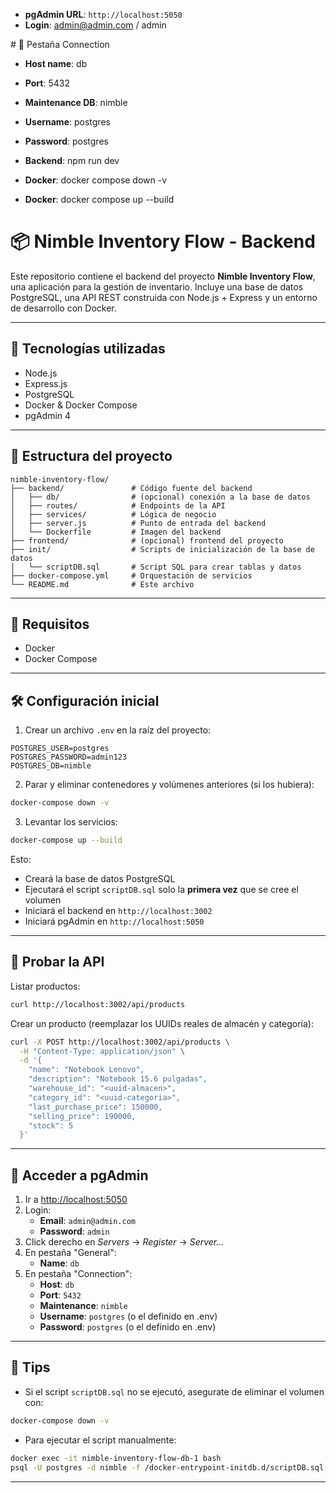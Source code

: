 - **pgAdmin URL**: `http://localhost:5050`
- **Login**: admin@admin.com / admin


# 🔌 Pestaña Connection

- **Host name**:	db
- **Port**:	5432
- **Maintenance DB**:	nimble
- **Username**:	postgres
- **Password**:	postgres

- **Backend**: npm run dev
- **Docker**: docker compose down -v                 
- **Docker**: docker compose up --build

# 📦 Nimble Inventory Flow - Backend

Este repositorio contiene el backend del proyecto **Nimble Inventory Flow**, una aplicación para la gestión de inventario. Incluye una base de datos PostgreSQL, una API REST construida con Node.js + Express y un entorno de desarrollo con Docker.

---

## 🚀 Tecnologías utilizadas
- Node.js
- Express.js
- PostgreSQL
- Docker & Docker Compose
- pgAdmin 4

---

## 📁 Estructura del proyecto
```
nimble-inventory-flow/
├── backend/               # Código fuente del backend
│   ├── db/                # (opcional) conexión a la base de datos
│   ├── routes/            # Endpoints de la API
│   ├── services/          # Lógica de negocio
│   ├── server.js          # Punto de entrada del backend
│   └── Dockerfile         # Imagen del backend
├── frontend/              # (opcional) frontend del proyecto
├── init/                  # Scripts de inicialización de la base de datos
│   └── scriptDB.sql       # Script SQL para crear tablas y datos
├── docker-compose.yml     # Orquestación de servicios
└── README.md              # Este archivo
```

---

## 🐳 Requisitos
- Docker
- Docker Compose

---

## 🛠 Configuración inicial

1. Crear un archivo `.env` en la raíz del proyecto:
```env
POSTGRES_USER=postgres
POSTGRES_PASSWORD=admin123
POSTGRES_DB=nimble
```

2. Parar y eliminar contenedores y volúmenes anteriores (si los hubiera):
```bash
docker-compose down -v
```

3. Levantar los servicios:
```bash
docker-compose up --build
```
Esto:
- Creará la base de datos PostgreSQL
- Ejecutará el script `scriptDB.sql` solo la **primera vez** que se cree el volumen
- Iniciará el backend en `http://localhost:3002`
- Iniciará pgAdmin en `http://localhost:5050`

---

## 🧪 Probar la API

Listar productos:
```bash
curl http://localhost:3002/api/products
```

Crear un producto (reemplazar los UUIDs reales de almacén y categoría):
```bash
curl -X POST http://localhost:3002/api/products \
  -H "Content-Type: application/json" \
  -d '{
    "name": "Notebook Lenovo",
    "description": "Notebook 15.6 pulgadas",
    "warehouse_id": "<uuid-almacen>",
    "category_id": "<uuid-categoria>",
    "last_purchase_price": 150000,
    "selling_price": 190000,
    "stock": 5
  }'
```

---

## 🐘 Acceder a pgAdmin

1. Ir a [http://localhost:5050](http://localhost:5050)
2. Login:
   - **Email**: `admin@admin.com`
   - **Password**: `admin`
3. Click derecho en *Servers* → *Register* → *Server...*
4. En pestaña "General":
   - **Name**: `db`
5. En pestaña "Connection":
   - **Host**: `db`
   - **Port**: `5432`
   - **Maintenance**: `nimble`
   - **Username**: `postgres` (o el definido en .env)
   - **Password**: `postgres` (o el definido en .env)

---

## 🧼 Tips

- Si el script `scriptDB.sql` no se ejecutó, asegurate de eliminar el volumen con:
```bash
docker-compose down -v
```

- Para ejecutar el script manualmente:
```bash
docker exec -it nimble-inventory-flow-db-1 bash
psql -U postgres -d nimble -f /docker-entrypoint-initdb.d/scriptDB.sql
```

---

